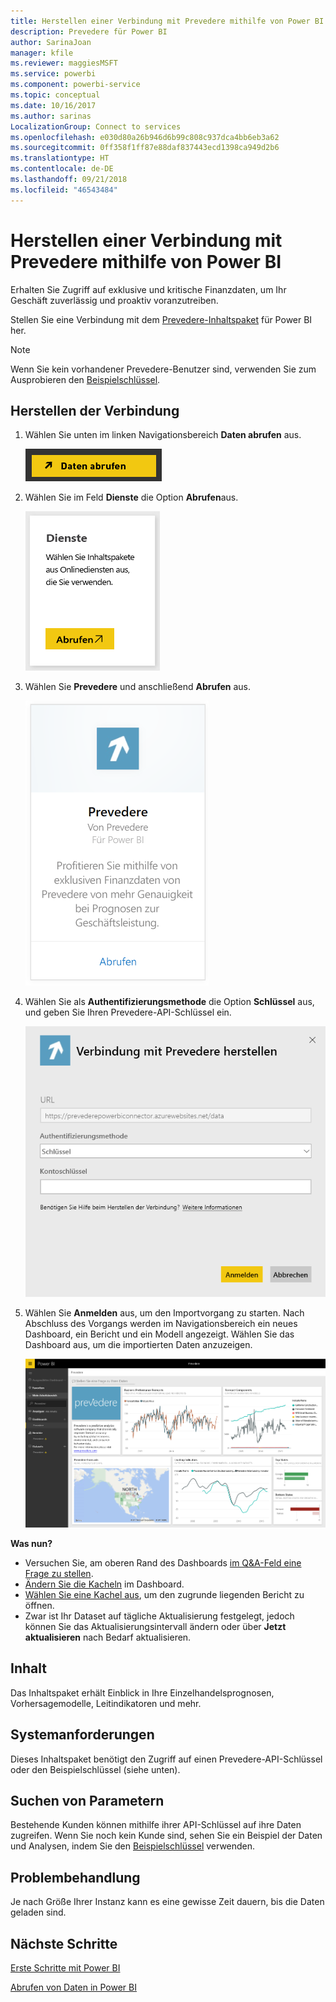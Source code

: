 ```yaml
---
title: Herstellen einer Verbindung mit Prevedere mithilfe von Power BI
description: Prevedere für Power BI
author: SarinaJoan
manager: kfile
ms.reviewer: maggiesMSFT
ms.service: powerbi
ms.component: powerbi-service
ms.topic: conceptual
ms.date: 10/16/2017
ms.author: sarinas
LocalizationGroup: Connect to services
ms.openlocfilehash: e030d80a26b946d6b99c808c937dca4bb6eb3a62
ms.sourcegitcommit: 0ff358f1ff87e88daf837443ecd1398ca949d2b6
ms.translationtype: HT
ms.contentlocale: de-DE
ms.lasthandoff: 09/21/2018
ms.locfileid: "46543484"
---
```

# <a name="connect-to-prevedere-with-power-bi"></a>Herstellen einer Verbindung mit Prevedere mithilfe von Power BI
Erhalten Sie Zugriff auf exklusive und kritische Finanzdaten, um Ihr Geschäft zuverlässig und proaktiv voranzutreiben.

Stellen Sie eine Verbindung mit dem [Prevedere-Inhaltspaket](https://app.powerbi.com/getdata/services/prevedere) für Power BI her.

>[!NOTE]
>Wenn Sie kein vorhandener Prevedere-Benutzer sind, verwenden Sie zum Ausprobieren den [Beispielschlüssel](https://prevederepowerbiconnector.azurewebsites.net/static/learnmore.html).

## <a name="how-to-connect"></a>Herstellen der Verbindung
1. Wählen Sie unten im linken Navigationsbereich **Daten abrufen** aus.
   
   ![](media/service-connect-to-prevedere/getdata.png)
2. Wählen Sie im Feld **Dienste** die Option **Abrufen**aus.
   
   ![](media/service-connect-to-prevedere/services.png)
3. Wählen Sie **Prevedere** und anschließend **Abrufen** aus.
   
   ![](media/service-connect-to-prevedere/connect.png)
4. Wählen Sie als **Authentifizierungsmethode** die Option **Schlüssel** aus, und geben Sie Ihren Prevedere-API-Schlüssel ein.
   
    ![](media/service-connect-to-prevedere/creds.png)
5. Wählen Sie **Anmelden** aus, um den Importvorgang zu starten. Nach Abschluss des Vorgangs werden im Navigationsbereich ein neues Dashboard, ein Bericht und ein Modell angezeigt. Wählen Sie das Dashboard aus, um die importierten Daten anzuzeigen.
   
     ![](media/service-connect-to-prevedere/dashboard.png)

**Was nun?**

* Versuchen Sie, am oberen Rand des Dashboards [im Q&A-Feld eine Frage zu stellen](consumer/end-user-q-and-a.md).
* [Ändern Sie die Kacheln](service-dashboard-edit-tile.md) im Dashboard.
* [Wählen Sie eine Kachel aus](consumer/end-user-tiles.md), um den zugrunde liegenden Bericht zu öffnen.
* Zwar ist Ihr Dataset auf tägliche Aktualisierung festgelegt, jedoch können Sie das Aktualisierungsintervall ändern oder über **Jetzt aktualisieren** nach Bedarf aktualisieren.

## <a name="whats-included"></a>Inhalt
Das Inhaltspaket erhält Einblick in Ihre Einzelhandelsprognosen, Vorhersagemodelle, Leitindikatoren und mehr.

## <a name="system-requirements"></a>Systemanforderungen
Dieses Inhaltspaket benötigt den Zugriff auf einen Prevedere-API-Schlüssel oder den Beispielschlüssel (siehe unten).

## <a name="finding-parameters"></a>Suchen von Parametern
<a name="FindingParams"></a>

Bestehende Kunden können mithilfe ihrer API-Schlüssel auf ihre Daten zugreifen. Wenn Sie noch kein Kunde sind, sehen Sie ein Beispiel der Daten und Analysen, indem Sie den [Beispielschlüssel](https://prevederepowerbiconnector.azurewebsites.net/static/learnmore.html) verwenden.

## <a name="troubleshooting"></a>Problembehandlung
Je nach Größe Ihrer Instanz kann es eine gewisse Zeit dauern, bis die Daten geladen sind.

## <a name="next-steps"></a>Nächste Schritte
[Erste Schritte mit Power BI](service-get-started.md)

[Abrufen von Daten in Power BI](service-get-data.md)

